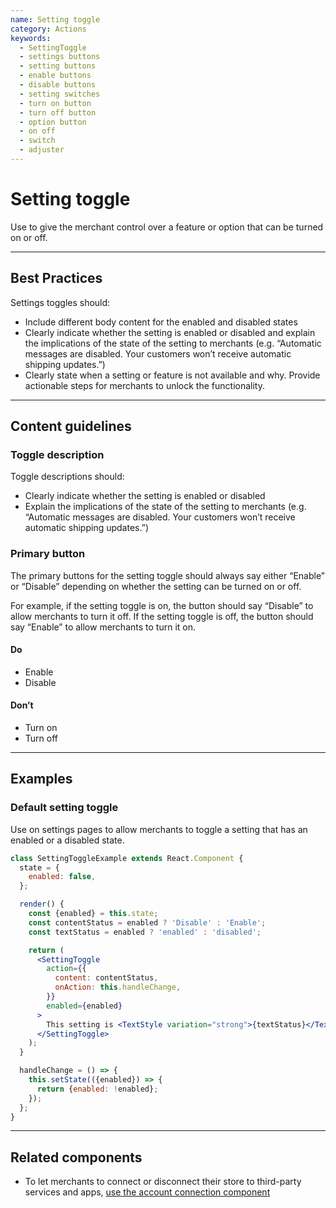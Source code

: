 ```yaml
---
name: Setting toggle
category: Actions
keywords:
  - SettingToggle
  - settings buttons
  - setting buttons
  - enable buttons
  - disable buttons
  - setting switches
  - turn on button
  - turn off button
  - option button
  - on off
  - switch
  - adjuster
---
```


# Setting toggle

Use to give the merchant control over a feature or option that can be turned
on or off.

---

## Best Practices

Settings toggles should:

- Include different body content for the enabled and disabled states
- Clearly indicate whether the setting is enabled or disabled and explain the
  implications of the state of the setting to merchants (e.g. “Automatic messages
  are disabled. Your customers won’t receive automatic shipping updates.”)
- Clearly state when a setting or feature is not available and why. Provide
  actionable steps for merchants to unlock the functionality.

---

## Content guidelines

### Toggle description

Toggle descriptions should:

- Clearly indicate whether the setting is enabled or disabled
- Explain the implications of the state of the setting to merchants
  (e.g. “Automatic messages are disabled. Your customers won’t receive automatic
  shipping updates.”)

### Primary button

The primary buttons for the setting toggle should always say either “Enable” or
“Disable” depending on whether the setting can be turned on or off.

For example, if the setting toggle is on, the button should say “Disable” to
allow merchants to turn it off. If the setting toggle is off, the button should
say “Enable” to allow merchants to turn it on.

<!-- usagelist -->

#### Do

- Enable
- Disable

#### Don’t

- Turn on
- Turn off

<!-- end -->

---

## Examples

### Default setting toggle

Use on settings pages to allow merchants to toggle a setting that has an enabled or a disabled state.

```jsx
class SettingToggleExample extends React.Component {
  state = {
    enabled: false,
  };

  render() {
    const {enabled} = this.state;
    const contentStatus = enabled ? 'Disable' : 'Enable';
    const textStatus = enabled ? 'enabled' : 'disabled';

    return (
      <SettingToggle
        action={{
          content: contentStatus,
          onAction: this.handleChange,
        }}
        enabled={enabled}
      >
        This setting is <TextStyle variation="strong">{textStatus}</TextStyle>.
      </SettingToggle>
    );
  }

  handleChange = () => {
    this.setState(({enabled}) => {
      return {enabled: !enabled};
    });
  };
}
```

---

## Related components

- To let merchants to connect or disconnect their store to third-party services and apps, [use the account connection component](/components/actions/account-connection)
